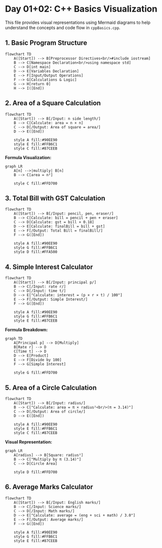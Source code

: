 # Day 01+02: C++ Basics Visualization

This file provides visual representations using Mermaid diagrams to help understand the concepts and code flow in `cppBasics.cpp`.

## 1. Basic Program Structure

```mermaid
flowchart TD
    A([Start]) --> B[Preprocessor Directives<br/>#include iostream]
    B --> C[Namespace Declaration<br/>using namespace std]
    C --> D[int main]
    D --> E[Variables Declaration]
    E --> F[Input/Output Operations]
    F --> G[Calculations & Logic]
    G --> H[return 0]
    H --> I([End])
```

## 2. Area of a Square Calculation

```mermaid
flowchart TD
    A([Start]) --> B[/Input: n side length/]
    B --> C[Calculate: area = n × n]
    C --> D[/Output: Area of square = area/]
    D --> E([End])
    
    style A fill:#90EE90
    style E fill:#FFB6C1
    style C fill:#87CEEB
```

**Formula Visualization:**

```mermaid
graph LR
    A[n] -->|multiply| B[n]
    B --> C[area = n²]
    
    style C fill:#FFD700
```

## 3. Total Bill with GST Calculation

```mermaid
flowchart TD
    A([Start]) --> B[/Input: pencil, pen, eraser/]
    B --> C[Calculate: bill = pencil + pen + eraser]
    C --> D[Calculate: gst = bill × 0.18]
    D --> E[Calculate: finalBill = bill + gst]
    E --> F[/Output: Total Bill = finalBill/]
    F --> G([End])
    
    style A fill:#90EE90
    style G fill:#FFB6C1
    style D fill:#FFA500
```

## 4. Simple Interest Calculator

```mermaid
flowchart TD
    A([Start]) --> B[/Input: principal p/]
    B --> C[/Input: rate r/]
    C --> D[/Input: time t/]
    D --> E["Calculate: interest = (p × r × t) / 100"]
    E --> F[/Output: Simple Interest/]
    F --> G([End])
    
    style A fill:#90EE90
    style G fill:#FFB6C1
    style E fill:#87CEEB
```

**Formula Breakdown:**

```mermaid
graph TD
    A[Principal p] --> D[Multiply]
    B[Rate r] --> D
    C[Time t] --> D
    D --> E[Product]
    E --> F[Divide by 100]
    F --> G[Simple Interest]
    
    style G fill:#FFD700
```

## 5. Area of a Circle Calculation

```mermaid
flowchart TD
    A([Start]) --> B[/Input: radius/]
    B --> C["Calculate: area = π × radius²<br/>(π = 3.14)"]
    C --> D[/Output: Area of circle/]
    D --> E([End])
    
    style A fill:#90EE90
    style E fill:#FFB6C1
    style C fill:#87CEEB
```

**Visual Representation:**

```mermaid
graph LR
    A[radius] --> B[Square: radius²]
    B --> C["Multiply by π (3.14)"]
    C --> D[Circle Area]
    
    style D fill:#FFD700
```

## 6. Average Marks Calculator

```mermaid
flowchart TD
    A([Start]) --> B[/Input: English marks/]
    B --> C[/Input: Science marks/]
    C --> D[/Input: Math marks/]
    D --> E["Calculate: average = (eng + sci + math) / 3.0"]
    E --> F[/Output: Average marks/]
    F --> G([End])
    
    style A fill:#90EE90
    style G fill:#FFB6C1
    style E fill:#87CEEB
```
